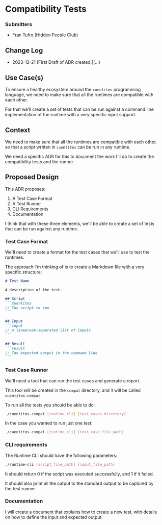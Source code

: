 # Compatibility Tests

### Submitters

- Fran Tufro (Hidden People Club)

## Change Log

- 2023-12-21 \[First Draft of ADR created.\]\(...\)

## Use Case(s)

To ensure a healthy ecosystem around the `cuentitos` programming language, we need to make sure that all the runtimes are compatible with each other.

For that we'll create a set of tests that can be run against a command line implementation of the runtime with a very specific input support.

## Context

We need to make sure that all the runtimes are compatible with each other, so that a script written in `cuentitos` can be run in any runtime.

We need a specific ADR for this to document the work I'll do to create the compatibility tests and the runner.

## Proposed Design

This ADR proposes:

1. A Test Case Format
2. A Test Runner 
3. CLI Requirements
4. Documentation

I think that with these three elements, we'll be able to create a set of tests that can be run against any runtime.

### Test Case Format

We'll need to create a format for the test cases that we'll use to test the runtimes.

The approach I'm thinking of is to create a Markdown file with a very specific structure:

````markdown
# Test Name

A description of the test.

## Script
```cuentitos 
// The script to run
```

## Input
```input
// A linebreak-separated list of inputs
```

## Result
```result
// The expected output in the command line
```
````

### Test Case Runner

We'll need a tool that can run the test cases and generate a report.

This tool will be created in the `compat` directory, and it will be called `cuentitos-compat`.

To run all the tests you should be able to do:

```bash
./cuentitos-compat [runtime_cli] [test_cases_directory]
```

In the case you wanted to run just one test:

```bash
./cuentitos-compat [runtime_cli] [test_case_file_path] 
```

### CLI requirements

The Runtime CLI should have the following parameters:

```bash
./runtime-cli [script_file_path] [input_file_path]
```

It should return 0 if the script was executed successfully, and 1 if it failed.

It should also print all the output to the standard output to be captured by the test runner.

### Documentation

I will create a document that explains how to create a new test, with details on how to define the input and expected output.


